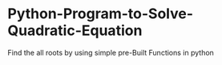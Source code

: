 # Python-Program-to-Solve-Quadratic-Equation
Find the  all roots by using simple pre-Built Functions in python 
